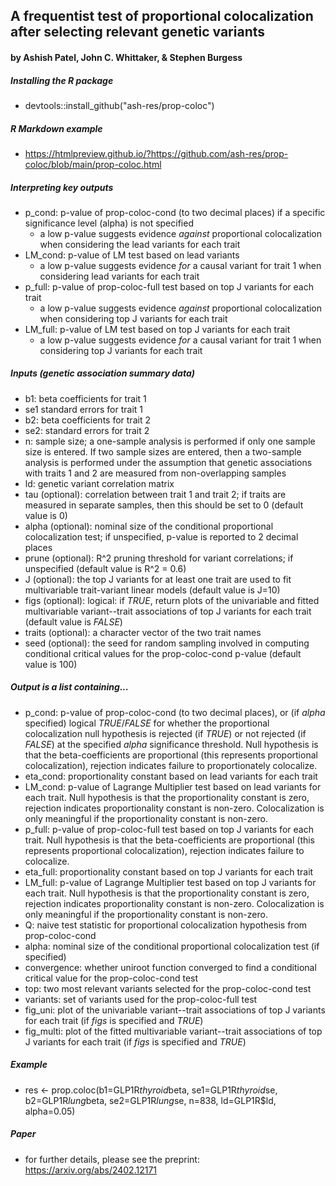 ## A frequentist test of proportional colocalization after selecting relevant genetic variants ##
#### by Ashish Patel, John C. Whittaker, & Stephen Burgess #### 


##### Installing the R package
* devtools::install_github("ash-res/prop-coloc")

##### R Markdown example
* https://htmlpreview.github.io/?https://github.com/ash-res/prop-coloc/blob/main/prop-coloc.html

##### Interpreting key outputs
 * p_cond: p-value of prop-coloc-cond (to two decimal places) if a specific significance level (alpha) is not specified
     * a low p-value suggests evidence *against* proportional colocalization when considering the lead variants for each trait
 * LM_cond: p-value of LM test based on lead variants
     * a low p-value suggests evidence *for* a causal variant for trait 1 when considering lead variants for each trait
 * p_full: p-value of prop-coloc-full test based on top J variants for each trait
     * a low p-value suggests evidence *against* proportional colocalization when considering top J variants for each trait  
 * LM_full: p-value of LM test based on top J variants for each trait
     * a low p-value suggests evidence *for* a causal variant for trait 1 when considering top J variants for each trait

##### Inputs (genetic association summary data)
 * b1: beta coefficients for trait 1
 * se1 standard errors for trait 1
 * b2: beta coefficients for trait 2
 * se2: standard errors for trait 2
 * n: sample size; a one-sample analysis is performed if only one sample size is entered. If two sample sizes are entered, then a two-sample analysis is performed under the assumption that genetic associations with traits 1 and 2 are measured from non-overlapping samples
 * ld: genetic variant correlation matrix
 * tau (optional): correlation between trait 1 and trait 2; if traits are measured in separate samples, then this should be set to 0 (default value is 0)
 * alpha (optional): nominal size of the conditional proportional colocalization test; if unspecified, p-value is reported to 2 decimal places
 * prune (optional): R^2 pruning threshold for variant correlations; if unspecified (default value is R^2 = 0.6)
 * J (optional): the top J variants for at least one trait are used to fit multivariable trait-variant linear models (default value is J=10)
 * figs (optional): logical: if *TRUE*, return plots of the univariable and fitted multivariable variant--trait associations of top J variants for each trait (default value is *FALSE*)
 * traits (optional): a character vector of the two trait names
 * seed (optional): the seed for random sampling involved in computing conditional critical values for the prop-coloc-cond p-value (default value is 100)

##### Output is a list containing...
 * p_cond: p-value of prop-coloc-cond (to two decimal places), or (if *alpha* specified) logical *TRUE*/*FALSE* for whether the proportional colocalization null hypothesis is rejected (if *TRUE*) or not rejected (if *FALSE*) at the specified *alpha* significance threshold. Null hypothesis is that the beta-coefficients are proportional (this represents proportional colocalization), rejection indicates failure to proportionately colocalize.
 * eta_cond: proportionality constant based on lead variants for each trait
 * LM_cond: p-value of Lagrange Multiplier test based on lead variants for each trait. Null hypothesis is that the proportionality constant is zero, rejection indicates proportionality constant is non-zero. Colocalization is only meaningful if the proportionality constant is non-zero.
 * p_full: p-value of prop-coloc-full test based on top J variants for each trait. Null hypothesis is that the beta-coefficients are proportional (this represents proportional colocalization), rejection indicates failure to colocalize.
 * eta_full: proportionality constant based on top J variants for each trait
 * LM_full: p-value of Lagrange Multiplier test based on top J variants for each trait. Null hypothesis is that the proportionality constant is zero, rejection indicates proportionality constant is non-zero. Colocalization is only meaningful if the proportionality constant is non-zero.
 * Q: naive test statistic for proportional colocalization hypothesis from prop-coloc-cond
 * alpha: nominal size of the conditional proportional colocalization test (if specified)
 * convergence: whether uniroot function converged to find a conditional critical value for the prop-coloc-cond test
 * top: two most relevant variants selected for the prop-coloc-cond test
 * variants: set of variants used for the prop-coloc-full test
 * fig_uni: plot of the univariable variant--trait associations of top J variants for each trait (if *figs* is specified and *TRUE*)
 * fig_multi: plot of the fitted multivariable variant--trait associations of top J variants for each trait (if *figs* is specified and *TRUE*)

##### Example
 * res <- prop.coloc(b1=GLP1R$thyroid$beta, se1=GLP1R$thyroid$se, b2=GLP1R$lung$beta, se2=GLP1R$lung$se, n=838, ld=GLP1R$ld, alpha=0.05)

##### Paper
 * for further details, please see the preprint: https://arxiv.org/abs/2402.12171
